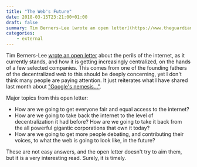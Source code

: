 ```yaml
---
title: "The Web's Future"
date: 2018-03-15T23:21:00+01:00
draft: false
summary: Tim Berners-Lee [wrote an open letter](https://www.theguardian.com/commentisfree/2018/mar/12/tim-berners-lee-web-weapon-regulation-open-letter) about the perils of the internet, as it currently stands, and how it is getting increasingly centralized, on the hands of a few selected companies.
categories:
    - external
---
```


Tim Berners-Lee [wrote an open letter](https://www.theguardian.com/commentisfree/2018/mar/12/tim-berners-lee-web-weapon-regulation-open-letter) about the perils of the internet, as it currently stands, and how it is getting increasingly centralized, on the hands of a few selected companies. This comes from one of the founding fathers of the decentralized *web* to this should be deeply concerning, yet I don't think many people are paying attention. It just reiterates what I have shared last month about ["Google's nemesis..."](https://hugomartins.io/blog/googles-nemesis.../).

Major topics from this open letter:

- How are we going to get everyone fair and equal access to the internet?
- How are we going to take back the internet to the level of decentralization it had before? How are we going to take it back from the all powerful gigantic corporations that own it today?
- How are we going to get more people debating, and contributing their voices, to what the web is going to look like, in the future?

These are not easy answers, and the open letter doesn't try to aim them, but it is a very interesting read. Surely, it is timely.
